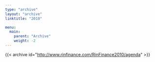 ```yaml
---
type: "archive"
layout: "archive"
linktitle: "2010"

menu:
  main:
    parent: "Archive"
    weight: -2
---
```


{{< archive id="http://www.rinfinance.com/RinFinance2010/agenda" >}}

